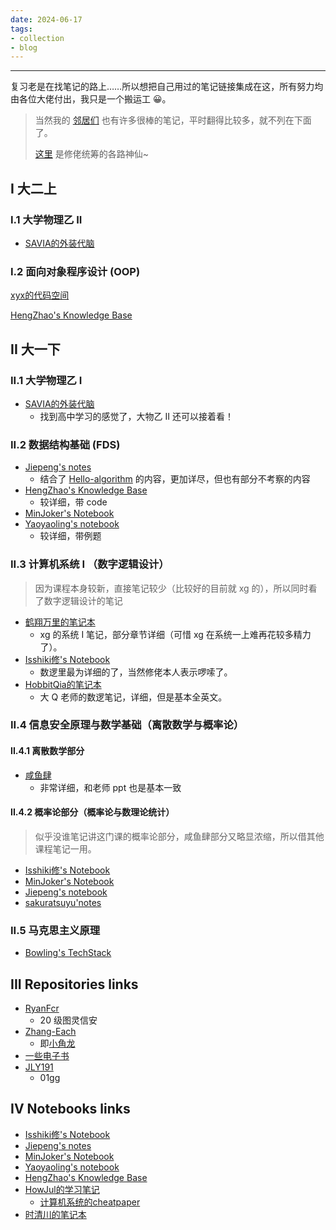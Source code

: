 ```yaml
---
date: 2024-06-17
tags:
- collection
- blog
---
```


***

复习老是在找笔记的路上……所以想把自己用过的笔记链接集成在这，所有努力均由各位大佬付出，我只是一个搬运工 😀。

<!-- more -->

> 当然我的 [邻居们](https://darstib.github.io/myworld/#:~:text=Darstib%20%E3%81%AE-,%E9%82%BB%E5%B1%85%E4%BB%AC,-%E4%B8%8D%E5%88%86%E5%85%88%E5%90%8E%E5%93%A6) 也有许多很棒的笔记，平时翻得比较多，就不列在下面了。
> 
> [这里](https://isshikihugh.github.io/zju-cs-asio/) 是修佬统筹的各路神仙~

## I 大二上

### I.1 大学物理乙 II

- [SAVIA的外装代脑](https://savia7582.github.io/Exterior/Physics/2/)

### I.2 面向对象程序设计 (OOP)

[xyx的代码空间](https://xuan-insr.github.io/cpp/cpp_restart/)

[HengZhao's Knowledge Base](https://note.enlzhao.com/Course/OOP/) 

## II 大一下

### II.1 大学物理乙 I

- [SAVIA的外装代脑](https://savia7582.github.io/Exterior/Physics/1/)
    - 找到高中学习的感觉了，大物乙 II 还可以接着看！

### II.2 数据结构基础 (FDS)

- [Jiepeng's notes](https://note.jiepeng.tech/CS/FDS/)
    - 结合了 [Hello-algorithm](https://www.hello-algo.com/) 的内容，更加详尽，但也有部分不考察的内容
- [HengZhao's Knowledge Base](https://note.enlzhao.com/Course/FDS/)
    - 较详细，带 code
-  [MinJoker's Notebook](https://note.minjoker.top/cs/algorithm/fds/)
- [Yaoyaoling's notebook](https://yaoyaolingbro.github.io/notebook/ZJU_CS/FDS/)
    - 较详细，带例题

### II.3 计算机系统 I （数字逻辑设计）

> 因为课程本身较新，直接笔记较少（比较好的目前就 xg 的），所以同时看了数字逻辑设计的笔记

- [鹤翔万里的笔记本](https://note.tonycrane.cc/cs/system/cs1/)
    - xg 的系统 I 笔记，部分章节详细（可惜 xg 在系统一上难再花较多精力了）。
- [Isshiki修's Notebook](https://note.isshikih.top/cour_note/D2QD_DigitalDesign/)
    - 数逻里最为详细的了，当然修佬本人表示啰嗦了。
- [HobbitQia的笔记本](https://note.hobbitqia.cc/Logic/)
    - 大 Q 老师的数逻笔记，详细，但是基本全英文。

### II.4 信息安全原理与数学基础（离散数学与概率论）

#### II.4.1 离散数学部分

- [咸鱼肆](https://www.yuque.com/xianyuxuan/coding/crs-csmath)
    - 非常详细，和老师 ppt 也是基本一致

#### II.4.2 概率论部分（概率论与数理论统计）

> 似乎没谁笔记讲这门课的概率论部分，咸鱼肆部分又略显浓缩，所以借其他课程笔记一用。

- [Isshiki修's Notebook](https://note.isshikih.top/cour_note/D1CX_ProbabilityAndStatistics/)
- [MinJoker's Notebook](https://note.minjoker.top/math/probability/probability_statistics/note1/)
- [Jiepeng's notebook](https://note.jiepeng.tech/Fundemental/Probability-and-Mathematical-Statistics/)
- [sakuratsuyu'notes](https://sakuratsuyu.github.io/Note/Mathematics_Basis/PS/Review/)

### II.5 马克思主义原理

-  [Bowling's TechStack](https://note.bowling233.top/%E8%AF%BE%E7%A8%8B%E7%AC%94%E8%AE%B0/%E9%A9%AC%E5%85%8B%E6%80%9D%E4%B8%BB%E4%B9%89%E5%8E%9F%E7%90%86/)

## III Repositories links

- [RyanFcr](https://github.com/RyanFcr/ZJU_Course)
    - 20 级图灵信安
- [Zhang-Each](https://github.com/Zhang-Each/CourseNoteOfZJUSE)
    - 即[小角龙](https://zhang-each.github.io/CV/)
- [一些电子书](https://pan.zju.edu.cn/share/30b96c3488000197330231de40?redirect=%2Fshare%2F30b96c3488000197330231de40)
- [JLY191](https://github.com/JLY191/ZJU_SE_Course)
    - 01gg

## IV Notebooks links

- [Isshiki修's Notebook](https://note.isshikih.top/)
- [Jiepeng's notes](https://note.jiepeng.tech/)
- [MinJoker's Notebook](https://note.minjoker.top/)
- [Yaoyaoling's notebook](https://yaoyaolingbro.github.io/notebook/)
- [HengZhao's Knowledge Base](https://note.enlzhao.com/)
- [HowJul的学习笔记](https://note.howjul.com/course/)
    - [计算机系统的cheatpaper](https://howjul.com/2023/11/15/%E8%AE%A1%E7%AE%97%E6%9C%BA%E7%B3%BB%E7%BB%9F%E6%9C%9F%E6%9C%AB%E8%80%83%E8%AF%95%E7%9B%B8%E5%85%B3/)
- [时清川的笔记本](https://sh17c.top/LessonsNotes/)

